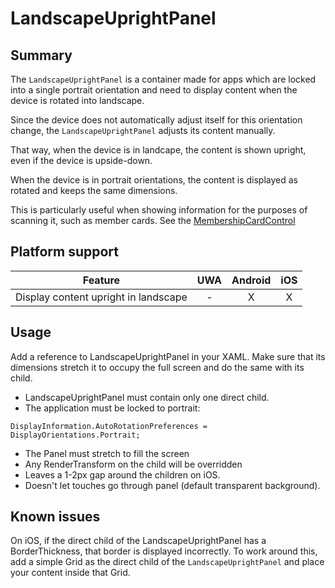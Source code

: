 ﻿# LandscapeUprightPanel

## Summary

The `LandscapeUprightPanel` is a container made for apps which are locked into a single portrait orientation and need to display content when the device is rotated into landscape.

Since the device does not automatically adjust itself for this orientation change, the `LandscapeUprightPanel` adjusts its content manually.

That way, when the device is in landcape, the content is shown upright, even if the device is upside-down.

When the device is in portrait orientations, the content is displayed as rotated and keeps the same dimensions.

This is particularly useful when showing information for the purposes of scanning it, such as member cards. See the [MembershipCardControl](MembershipCardControl.md)

## Platform support

| Feature                                         | UWA | Android | iOS |
| ----------------------------------------------- |:---:|:-------:|:---:|
| Display content upright in landscape            |  -  |    X    |  X  |


## Usage

Add a reference to LandscapeUprightPanel in your XAML. Make sure that its dimensions stretch it to occupy the full screen and do the same with its child.

* LandscapeUprightPanel must contain only one direct child.
* The application must be locked to portrait:

```
DisplayInformation.AutoRotationPreferences = DisplayOrientations.Portrait;
```

* The Panel must stretch to fill the screen
* Any RenderTransform on the child will be overridden
* Leaves a 1-2px gap around the children on iOS.
* Doesn't let touches go through panel (default transparent background).


## Known issues

On iOS, if the direct child of the LandscapeUprightPanel has a BorderThickness, that border is displayed incorrectly. To work around this, add a simple Grid as the direct child of the `LandscapeUprightPanel` and place your content inside that Grid.